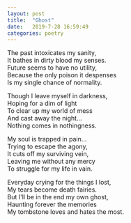 ```yaml
---
layout: post
title:  "Ghost"
date:   2019-7-28 16:59:49
categories: poetry
---
```


The past intoxicates my sanity, <br />
It bathes in dirty blood my senses. <br />
Future seems to have no utility, <br />
Because the only poison it despenses <br />
Is my single chance of normality. <br />

Though I leave myself in darkness, <br />
Hoping for a dim of light <br />
To clear up my world of mess <br />
And cast away the night...<br />
Nothing comes in nothingness. <br />

My soul is trapped in pain... <br />
Trying to escape the agony, <br />
It cuts off my surviving vein, <br />
Leaving me without any mercy <br />
To struggle for my life in vain. <br />

Everyday crying for the things I lost, <br />
My tears become death fairies. <br />
But I'll be in the end my own ghost, <br />
Haunting forever the memories <br />
My tombstone loves and hates the most.




